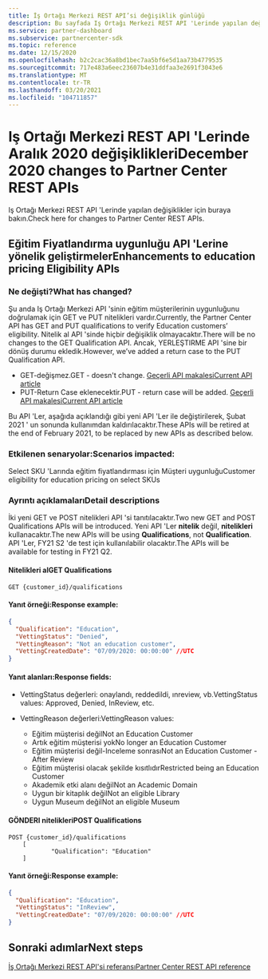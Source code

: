 ```yaml
---
title: İş Ortağı Merkezi REST API’si değişiklik günlüğü
description: Bu sayfada Iş Ortağı Merkezi REST API 'Lerinde yapılan değişiklikler listelenir
ms.service: partner-dashboard
ms.subservice: partnercenter-sdk
ms.topic: reference
ms.date: 12/15/2020
ms.openlocfilehash: b2c2cac36a8bd1bec7aa5bf6e5d1aa73b4779535
ms.sourcegitcommit: 717e483a6eec23607b4e31ddfaa3e2691f3043e6
ms.translationtype: MT
ms.contentlocale: tr-TR
ms.lasthandoff: 03/20/2021
ms.locfileid: "104711857"
---
```

# <a name="december-2020-changes-to-partner-center-rest-apis"></a><span data-ttu-id="d697f-103">Iş Ortağı Merkezi REST API 'Lerinde Aralık 2020 değişiklikleri</span><span class="sxs-lookup"><span data-stu-id="d697f-103">December 2020 changes to Partner Center REST APIs</span></span>

<span data-ttu-id="d697f-104">Iş Ortağı Merkezi REST API 'Lerinde yapılan değişiklikler için buraya bakın.</span><span class="sxs-lookup"><span data-stu-id="d697f-104">Check here for changes to Partner Center REST APIs.</span></span>

## <a name="enhancements-to-education-pricing-eligibility-apis"></a><span data-ttu-id="d697f-105">Eğitim Fiyatlandırma uygunluğu API 'Lerine yönelik geliştirmeler</span><span class="sxs-lookup"><span data-stu-id="d697f-105">Enhancements to education pricing Eligibility APIs</span></span>



### <a name="what-has-changed"></a><span data-ttu-id="d697f-106">Ne değişti?</span><span class="sxs-lookup"><span data-stu-id="d697f-106">What has changed?</span></span>

<span data-ttu-id="d697f-107">Şu anda Iş Ortağı Merkezi API 'sinin eğitim müşterilerinin uygunluğunu doğrulamak için GET ve PUT nitelikleri vardır.</span><span class="sxs-lookup"><span data-stu-id="d697f-107">Currently, the Partner Center API has GET and PUT qualifications to verify Education customers’ eligibility.</span></span> <span data-ttu-id="d697f-108">Nitelik al API 'sinde hiçbir değişiklik olmayacaktır.</span><span class="sxs-lookup"><span data-stu-id="d697f-108">There will be no changes to the GET Qualification API.</span></span> <span data-ttu-id="d697f-109">Ancak, YERLEŞTIRME API 'sine bir dönüş durumu ekledik.</span><span class="sxs-lookup"><span data-stu-id="d697f-109">However, we’ve added a return case to the PUT Qualification API.</span></span>

- <span data-ttu-id="d697f-110">GET-değişmez.</span><span class="sxs-lookup"><span data-stu-id="d697f-110">GET - doesn't change.</span></span> [<span data-ttu-id="d697f-111">Geçerli API makalesi</span><span class="sxs-lookup"><span data-stu-id="d697f-111">Current API article</span></span>](./get-customer-qualification-synchronous.md)
- <span data-ttu-id="d697f-112">PUT-Return Case eklenecektir.</span><span class="sxs-lookup"><span data-stu-id="d697f-112">PUT - return case will be added.</span></span> [<span data-ttu-id="d697f-113">Geçerli API makalesi</span><span class="sxs-lookup"><span data-stu-id="d697f-113">Current API article</span></span>](./update-customer-qualification-synchronous.md)

<span data-ttu-id="d697f-114">Bu API 'Ler, aşağıda açıklandığı gibi yeni API 'Ler ile değiştirilerek, Şubat 2021 ' un sonunda kullanımdan kaldırılacaktır.</span><span class="sxs-lookup"><span data-stu-id="d697f-114">These APIs will be retired at the end of February 2021, to be replaced by new APIs as described below.</span></span>

### <a name="scenarios-impacted"></a><span data-ttu-id="d697f-115">Etkilenen senaryolar:</span><span class="sxs-lookup"><span data-stu-id="d697f-115">Scenarios impacted:</span></span>

<span data-ttu-id="d697f-116">Select SKU 'Larında eğitim fiyatlandırması için Müşteri uygunluğu</span><span class="sxs-lookup"><span data-stu-id="d697f-116">Customer eligibility for education pricing on select SKUs</span></span>

### <a name="detail-descriptions"></a><span data-ttu-id="d697f-117">Ayrıntı açıklamaları</span><span class="sxs-lookup"><span data-stu-id="d697f-117">Detail descriptions</span></span>

<span data-ttu-id="d697f-118">İki yeni GET ve POST nitelikleri API 'si tanıtılacaktır.</span><span class="sxs-lookup"><span data-stu-id="d697f-118">Two new GET and POST Qualifications APIs will be introduced.</span></span> <span data-ttu-id="d697f-119">Yeni API 'Ler **nitelik** değil, **nitelikleri** kullanacaktır.</span><span class="sxs-lookup"><span data-stu-id="d697f-119">The new APIs will be using **Qualifications**, not **Qualification**.</span></span> <span data-ttu-id="d697f-120">API 'Ler, FY21 S2 'de test için kullanılabilir olacaktır.</span><span class="sxs-lookup"><span data-stu-id="d697f-120">The APIs will be available for testing in FY21 Q2.</span></span>

#### <a name="get-qualifications"></a><span data-ttu-id="d697f-121">Nitelikleri al</span><span class="sxs-lookup"><span data-stu-id="d697f-121">GET Qualifications</span></span>

```http
GET {customer_id}/qualifications
```

#### <a name="response-example"></a><span data-ttu-id="d697f-122">Yanıt örneği:</span><span class="sxs-lookup"><span data-stu-id="d697f-122">Response example:</span></span>

```json
{
  "Qualification": "Education",
  "VettingStatus": "Denied",
  "VettingReason": "Not an education customer",
  "VettingCreatedDate": "07/09/2020: 00:00:00" //UTC
}
```

#### <a name="response-fields"></a><span data-ttu-id="d697f-123">Yanıt alanları:</span><span class="sxs-lookup"><span data-stu-id="d697f-123">Response fields:</span></span> 

- <span data-ttu-id="d697f-124">VettingStatus değerleri: onaylandı, reddedildi, ınreview, vb.</span><span class="sxs-lookup"><span data-stu-id="d697f-124">VettingStatus values: Approved, Denied, InReview, etc.</span></span>

- <span data-ttu-id="d697f-125">VettingReason değerleri:</span><span class="sxs-lookup"><span data-stu-id="d697f-125">VettingReason values:</span></span>
   - <span data-ttu-id="d697f-126">Eğitim müşterisi değil</span><span class="sxs-lookup"><span data-stu-id="d697f-126">Not an Education Customer</span></span>
   - <span data-ttu-id="d697f-127">Artık eğitim müşterisi yok</span><span class="sxs-lookup"><span data-stu-id="d697f-127">No longer an Education Customer</span></span>
   - <span data-ttu-id="d697f-128">Eğitim müşterisi değil-Inceleme sonrası</span><span class="sxs-lookup"><span data-stu-id="d697f-128">Not an Education Customer - After Review</span></span>
   - <span data-ttu-id="d697f-129">Eğitim müşterisi olacak şekilde kısıtlıdır</span><span class="sxs-lookup"><span data-stu-id="d697f-129">Restricted being an Education Customer</span></span>
   - <span data-ttu-id="d697f-130">Akademik etki alanı değil</span><span class="sxs-lookup"><span data-stu-id="d697f-130">Not an Academic Domain</span></span>
   - <span data-ttu-id="d697f-131">Uygun bir kitaplık değil</span><span class="sxs-lookup"><span data-stu-id="d697f-131">Not an eligible Library</span></span>
   - <span data-ttu-id="d697f-132">Uygun Museum değil</span><span class="sxs-lookup"><span data-stu-id="d697f-132">Not an eligible Museum</span></span>
 
#### <a name="post-qualifications"></a><span data-ttu-id="d697f-133">GÖNDERI nitelikleri</span><span class="sxs-lookup"><span data-stu-id="d697f-133">POST Qualifications</span></span>

```http
POST {customer_id}/qualifications
    [
            "Qualification": "Education"
    ]
```

#### <a name="response-example"></a><span data-ttu-id="d697f-134">Yanıt örneği:</span><span class="sxs-lookup"><span data-stu-id="d697f-134">Response example:</span></span>

```JSON
{
  "Qualification": "Education",
  "VettingStatus": "InReview",
  "VettingCreatedDate": "07/09/2020: 00:00:00" //UTC
}
```

## <a name="next-steps"></a><span data-ttu-id="d697f-135">Sonraki adımlar</span><span class="sxs-lookup"><span data-stu-id="d697f-135">Next steps</span></span>

[<span data-ttu-id="d697f-136">İş Ortağı Merkezi REST API'si referansı</span><span class="sxs-lookup"><span data-stu-id="d697f-136">Partner Center REST API reference</span></span>](partner-center-rest-api-reference.md)